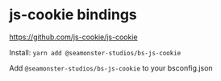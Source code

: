 # js-cookie bindings

https://github.com/js-cookie/js-cookie

Install:
`yarn add @seamonster-studios/bs-js-cookie`

Add `@seamonster-studios/bs-js-cookie` to your bsconfig.json